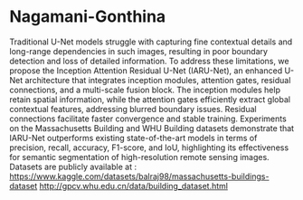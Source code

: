 # Nagamani-Gonthina
Traditional U-Net models struggle with capturing fine contextual details and long-range dependencies in such images, resulting in poor boundary detection and loss of detailed information. To address these limitations, we propose the Inception Attention Residual U-Net (IARU-Net), an enhanced U-Net architecture that integrates inception modules, attention gates, residual connections, and a multi-scale fusion block. The inception modules help retain spatial information, while the attention gates efficiently extract global contextual features, addressing blurred boundary issues. Residual connections facilitate faster convergence and stable training. Experiments on the Massachusetts Building and WHU Building datasets demonstrate that IARU-Net outperforms existing state-of-the-art models in terms of precision, recall, accuracy, F1-score, and IoU, highlighting its effectiveness for semantic segmentation of high-resolution remote sensing images.
Datasets are publicly available at :
https://www.kaggle.com/datasets/balraj98/massachusetts-buildings-dataset
http://gpcv.whu.edu.cn/data/building_dataset.html
